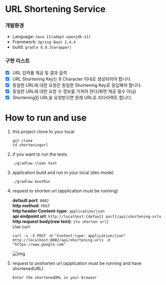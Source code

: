 # URL Shortening Service

### 개발환경
- Language: `Java 11(adopt-openjdk-11)`
- Framework: `Spring Boot 2.4.4`
- build: `gradle 6.8.3(wrapper)`

### 구현 리스트
- [x] URL 입력폼 제공 및 결과 출력
- [x] URL Shortening Key는 8 Character 이내로 생성되어야 합니다.
- [x] 동일한 URL에 대한 요청은 동일한 Shortening Key로 응답해야 합니다.
- [x] 동일한 URL에 대한 요청 수 정보를 가져야 한다(화면 제공 필수 아님)
- [x] Shortening된 URL을 요청받으면 원래 URL로 리다이렉트 합니다.

# How to run and use
1. this project clone to your local
    ```shell
    git clone 
    cd shorteningurl
    ```

2. if you want to run the tests
    ```shell
    ./gradlew clean test
    ```

3. application build and run in your local (dev mode)
    ```shell
    ./gradlew bootRun
    ```

4. request to shorten url (application must be running)
   
    __default port__: `8082`\
    __http method__: `POST`\
    __http header Content-type__: `application/json`\
    __api endpoint url__: `http://localhost:{default port}/api/shortening-urls`\
    __http request body(raw text)__: `{to shorten url}`\
    Use curl
    ```shell
    curl -s -X POST -H "Content-type: application/json" http://localhost:8082/api/shortening-urls -d "https://www.google.com"
    ```
    ![img](https://user-images.githubusercontent.com/38197077/115124334-8f51a680-9ffc-11eb-88bb-a381119c7272.png)

5. request to unshorten url (application must be running and have shortenedURL)

    `Enter the shortenedURL in your browser`



